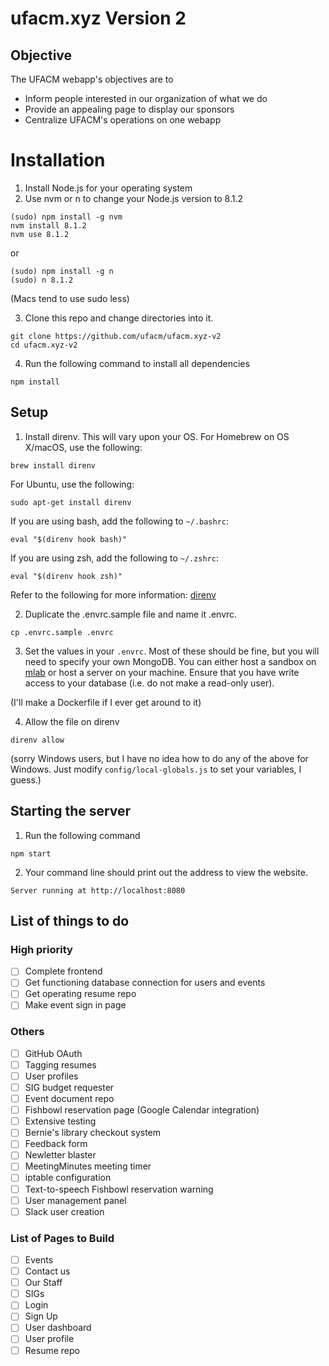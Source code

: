 # ufacm.xyz Version 2

## Objective

The UFACM webapp's objectives are to
* Inform people interested in our organization of what we do
* Provide an appealing page to display our sponsors
* Centralize UFACM's operations on one webapp

# Installation

1. Install Node.js for your operating system
2. Use nvm or n to change your Node.js version to 8.1.2

  ```
  (sudo) npm install -g nvm
  nvm install 8.1.2
  nvm use 8.1.2
  ```

  or

  ```
  (sudo) npm install -g n
  (sudo) n 8.1.2
  ```

  (Macs tend to use sudo less)

3. Clone this repo and change directories into it.

  ```
  git clone https://github.com/ufacm/ufacm.xyz-v2
  cd ufacm.xyz-v2
  ```
  
4. Run the following command to install all dependencies

  ```
  npm install
  ```

## Setup

1. Install direnv. This will vary upon your OS. For Homebrew on OS X/macOS, use the following:

  ```
  brew install direnv
  ```

  For Ubuntu, use the following:

  ```
  sudo apt-get install direnv
  ```

  If you are using bash, add the following to `~/.bashrc`:

  ```
  eval "$(direnv hook bash)"
  ```

  If you are using zsh, add the following to `~/.zshrc`:

  ```
  eval "$(direnv hook zsh)"
  ```

  Refer to the following for more information: [direnv](https://github.com/direnv/direnv)
  
2. Duplicate the .envrc.sample file and name it .envrc. 

  ```
  cp .envrc.sample .envrc
  ```

3. Set the values in your `.envrc`. Most of these should be fine, but you will need to specify your own MongoDB. You can either host a sandbox on [mlab](https://mlab.com/) or host a server on your machine. Ensure that you have write access to your database (i.e. do not make a read-only user).

(I'll make a Dockerfile if I ever get around to it)

4. Allow the file on direnv

  ```
  direnv allow
  ```

(sorry Windows users, but I have no idea how to do any of the above for Windows. Just modify `config/local-globals.js` to set your variables, I guess.)

## Starting the server
1. Run the following command

  ```
  npm start
  ```

2. Your command line should print out the address to view the website.

  ```
  Server running at http://localhost:8080
  ```

## List of things to do

### High priority

- [ ] Complete frontend
- [ ] Get functioning database connection for users and events
- [ ] Get operating resume repo
- [ ] Make event sign in page

### Others

- [ ] GitHub OAuth
- [ ] Tagging resumes
- [ ] User profiles
- [ ] SIG budget requester
- [ ] Event document repo
- [ ] Fishbowl reservation page (Google Calendar integration)
- [ ] Extensive testing
- [ ] Bernie's library checkout system
- [ ] Feedback form
- [ ] Newletter blaster
- [ ] MeetingMinutes meeting timer
- [ ] iptable configuration
- [ ] Text-to-speech Fishbowl reservation warning
- [ ] User management panel
- [ ] Slack user creation

### List of Pages to Build

- [ ] Events
- [ ] Contact us
- [ ] Our Staff
- [ ] SIGs
- [ ] Login
- [ ] Sign Up
- [ ] User dashboard
- [ ] User profile
- [ ] Resume repo
